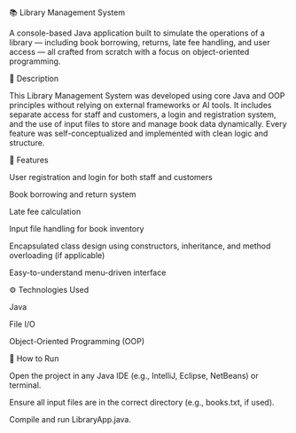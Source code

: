 📚 Library Management System

A console-based Java application built to simulate the operations of a library — including book borrowing, returns, late fee handling, and user access — all crafted from scratch with a focus on object-oriented programming.

📝 Description

This Library Management System was developed using core Java and OOP principles without relying on external frameworks or AI tools. It includes separate access for staff and customers, a login and registration system, and the use of input files to store and manage book data dynamically. Every feature was self-conceptualized and implemented with clean logic and structure.

🔑 Features

User registration and login for both staff and customers

Book borrowing and return system

Late fee calculation

Input file handling for book inventory

Encapsulated class design using constructors, inheritance, and method overloading (if applicable)

Easy-to-understand menu-driven interface

⚙️ Technologies Used

Java

File I/O

Object-Oriented Programming (OOP)

🚀 How to Run

Open the project in any Java IDE (e.g., IntelliJ, Eclipse, NetBeans) or terminal.

Ensure all input files are in the correct directory (e.g., books.txt, if used).

Compile and run LibraryApp.java.
